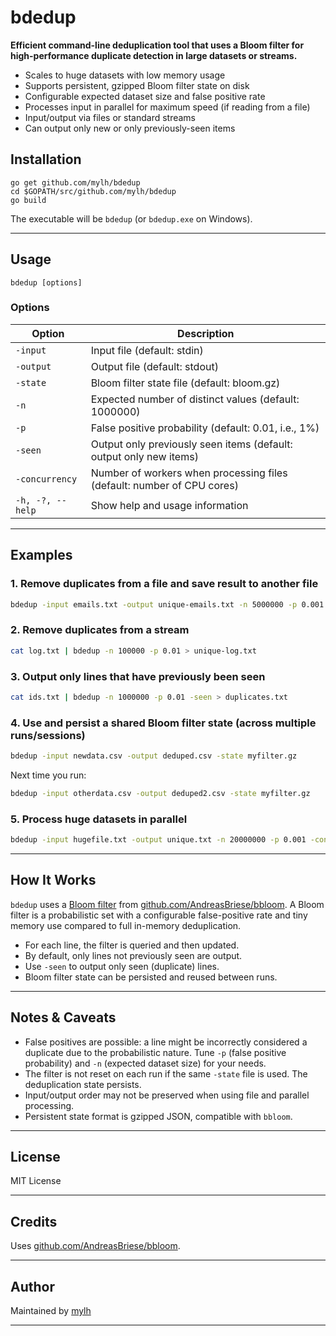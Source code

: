 # bdedup

**Efficient command-line deduplication tool that uses a Bloom filter for high-performance duplicate detection in large datasets or streams.**

- Scales to huge datasets with low memory usage
- Supports persistent, gzipped Bloom filter state on disk
- Configurable expected dataset size and false positive rate
- Processes input in parallel for maximum speed (if reading from a file)
- Input/output via files or standard streams
- Can output only new or only previously-seen items

## Installation

```
go get github.com/mylh/bdedup
cd $GOPATH/src/github.com/mylh/bdedup
go build
```
The executable will be `bdedup` (or `bdedup.exe` on Windows).

---

## Usage

```
bdedup [options]
```

### Options

| Option        | Description                                                                 |
|---------------|-----------------------------------------------------------------------------|
| `-input`      | Input file (default: stdin)                                                 |
| `-output`     | Output file (default: stdout)                                               |
| `-state`      | Bloom filter state file (default: bloom.gz)                                 |
| `-n`          | Expected number of distinct values (default: 1000000)                       |
| `-p`          | False positive probability (default: 0.01, i.e., 1%)                        |
| `-seen`       | Output only previously seen items (default: output only new items)          |
| `-concurrency`| Number of workers when processing files (default: number of CPU cores)      |
| `-h, -?, --help` | Show help and usage information                                          |

---

## Examples

### 1. Remove duplicates from a file and save result to another file

```sh
bdedup -input emails.txt -output unique-emails.txt -n 5000000 -p 0.001
```

### 2. Remove duplicates from a stream

```sh
cat log.txt | bdedup -n 100000 -p 0.01 > unique-log.txt
```

### 3. Output only lines that have previously been seen

```sh
cat ids.txt | bdedup -n 1000000 -p 0.01 -seen > duplicates.txt
```

### 4. Use and persist a shared Bloom filter state (across multiple runs/sessions)

```sh
bdedup -input newdata.csv -output deduped.csv -state myfilter.gz
```
Next time you run:
```sh
bdedup -input otherdata.csv -output deduped2.csv -state myfilter.gz
```

### 5. Process huge datasets in parallel

```sh
bdedup -input hugefile.txt -output unique.txt -n 20000000 -p 0.001 -concurrency 8
```

---

## How It Works

`bdedup` uses a [Bloom filter](https://en.wikipedia.org/wiki/Bloom_filter) from [github.com/AndreasBriese/bbloom](https://github.com/AndreasBriese/bbloom). A Bloom filter is a probabilistic set with a configurable false-positive rate and tiny memory use compared to full in-memory deduplication.

- For each line, the filter is queried and then updated.
- By default, only lines not previously seen are output.
- Use `-seen` to output only seen (duplicate) lines.
- Bloom filter state can be persisted and reused between runs.

---

## Notes & Caveats

- False positives are possible: a line might be incorrectly considered a duplicate due to the probabilistic nature. Tune `-p` (false positive probability) and `-n` (expected dataset size) for your needs.
- The filter is not reset on each run if the same `-state` file is used. The deduplication state persists.
- Input/output order may not be preserved when using file and parallel processing.
- Persistent state format is gzipped JSON, compatible with `bbloom`.

---

## License

MIT License

---

## Credits

Uses [github.com/AndreasBriese/bbloom](https://github.com/AndreasBriese/bbloom).

---

## Author

Maintained by [mylh](https://github.com/mylh)

---
